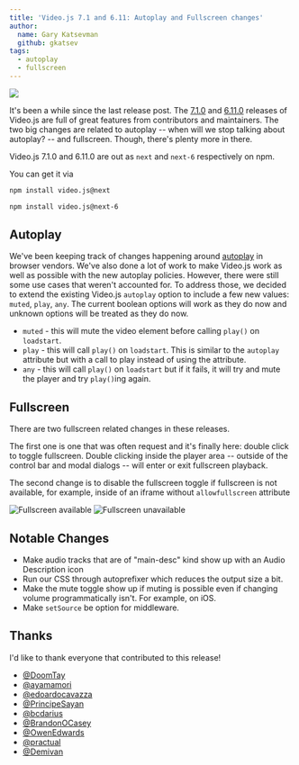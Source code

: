 ```yaml
---
title: 'Video.js 7.1 and 6.11: Autoplay and Fullscreen changes'
author:
  name: Gary Katsevman
  github: gkatsev
tags:
  - autoplay
  - fullscreen
---
```

![](header.png)

It's been a while since the last release post. The [7.1.0][] and [6.11.0][] releases of Video.js are full of great features from contributors and maintainers.
The two big changes are related to autoplay -- when will we stop talking about autoplay? -- and fullscreen. Though, there's plenty more in there.

Video.js 7.1.0 and 6.11.0 are out as `next` and `next-6` respectively on npm.

You can get it via
```sh
npm install video.js@next
```
```sh
npm install video.js@next-6
```

## Autoplay

We've been keeping track of changes happening around [autoplay][] in browser vendors. We've also done a lot of work to make Video.js work as well as possible with the new autoplay policies. However, there were still some use cases that weren't accounted for. To address those, we decided to extend the existing Video.js `autoplay` option to include a few new values: `muted`, `play`, `any`. The current boolean options will work as they do now and unknown options will be treated as they do now.

- `muted` - this will mute the video element before calling `play()` on `loadstart`.
- `play` - this will call `play()` on `loadstart`. This is similar to the `autoplay` attribute but with a call to play instead of using the attribute.
- `any` - this will call `play()` on `loadstart` but if it fails, it will try and mute the player and try `play()`ing again.

## Fullscreen
There are two fullscreen related changes in these releases.

The first one is one that was often request and it's finally here: double click to toggle fullscreen. Double clicking inside the player area -- outside of the control bar and modal dialogs -- will enter or exit fullscreen playback.

The second change is to disable the fullscreen toggle if fullscreen is not available, for example, inside of an iframe without `allowfullscreen` attribute

![Fullscreen available](./fs-enabled.png)
![Fullscreen unavailable](./fs-disabled.png)

## Notable Changes

- Make audio tracks that are of "main-desc" kind show up with an Audio Description icon
- Run our CSS through autoprefixer which reduces the output size a bit.
- Make the mute toggle show up if muting is possible even if changing volume programmatically isn't. For example, on iOS.
- Make `setSource` be option for middleware.

[7.1.0]: https://github.com/videojs/video.js/releases/tag/v7.1.0
[6.11.0]: https://github.com/videojs/video.js/releases/tag/v6.11.0
[autoplay]: https://blog.videojs.com/Autoplay-Best-Practices-with-Video-js

## Thanks

I'd like to thank everyone that contributed to this release!

- [@DoomTay](https://github.com/DoomTay)
- [@ayamamori](https://github.com/ayamamori)
- [@edoardocavazza](https://github.com/edoardocavazza)
- [@PrincipeSayan](https://github.com/PrincipeSayan)
- [@bcdarius](https://github.com/bcdarius)
- [@BrandonOCasey](https://github.com/BrandonOCasey)
- [@OwenEdwards](https://github.com/OwenEdwards)
- [@practual](https://github.com/practual)
- [@Demivan](https://github.com/Demivan)

